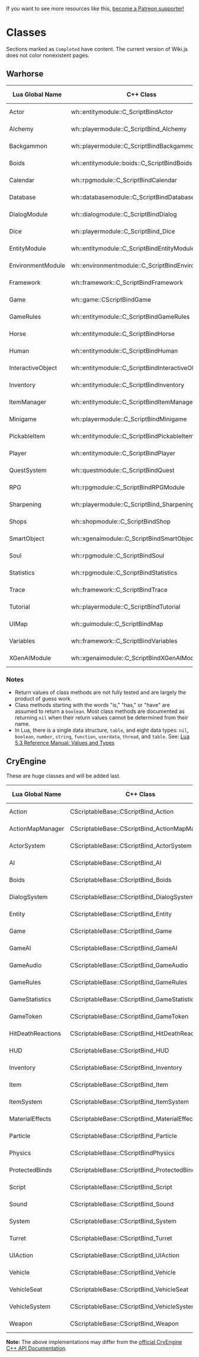 <!-- TITLE: Classes -->

If you want to see more resources like this, [become a Patreon supporter!](https://www.patreon.com/fireundubh) 
# Classes
Sections marked as `Completed` have content. The current version of Wiki.js does not color nonexistent pages.

## Warhorse

Lua Global Name | C++ Class | Function Reference | Edit Status
--- | --- | --- | ---
Actor | wh::entitymodule::C_ScriptBindActor | [Function Reference](classes/actor) | Not started
Alchemy | wh::playermodule::C_ScriptBind_Alchemy | [Function Reference](classes/alchemy) | Not started
Backgammon | wh::playermodule::C_ScriptBindBackgammon | [Function Reference](classes/backgammon) | **Completed**
Boids | wh::entitymodule::boids::C_ScriptBindBoids | [Function Reference](classes/boids) | **Completed**
Calendar | wh::rpgmodule::C_ScriptBindCalendar | [Function Reference](classes/calendar) | **Completed**
Database | wh::databasemodule::C_ScriptBindDatabase | [Function Reference](classes/database) | **Completed**
DialogModule | wh::dialogmodule::C_ScriptBindDialog | [Function Reference](classes/dialog) | Not started
Dice | wh::playermodule::C_ScriptBind_Dice | [Function Reference](classes/dice) | **Completed**
EntityModule | wh::entitymodule::C_ScriptBindEntityModule | [Function Reference](classes/entitymodule) | Not started
EnvironmentModule | wh::environmentmodule::C_ScriptBindEnvironment | [Function Reference](classes/environmentmodule) | **Completed**
Framework | wh::framework::C_ScriptBindFramework | [Function Reference](classes/framework) | **Completed**
Game | wh::game::CScriptBindGame | [Function Reference](classes/game) | Not started
GameRules | wh::entitymodule::C_ScriptBindGameRules | [Function Reference](classes/gamerules) | Not started
Horse | wh::entitymodule::C_ScriptBindHorse | [Function Reference](classes/horse) | Not started
Human | wh::entitymodule::C_ScriptBindHuman | [Function Reference](classes/human) | Not started
InteractiveObject | wh::entitymodule::C_ScriptBindInteractiveObject | [Function Reference](classes/interactiveobject) | Not started
Inventory | wh::entitymodule::C_ScriptBindInventory | [Function Reference](classes/inventory) | Not started
ItemManager | wh::entitymodule::C_ScriptBindItemManager | [Function Reference](classes/itemmanager) | **Completed**
Minigame | wh::playermodule::C_ScriptBindMinigame | [Function Reference](classes/minigame) | **Completed**
PickableItem | wh::entitymodule::C_ScriptBindPickableItem | [Function Reference](classes/pickableitem) | Not started
Player | wh::entitymodule::C_ScriptBindPlayer | [Function Reference](classes/player) | Not started
QuestSystem | wh::questmodule::C_ScriptBindQuest | [Function Reference](classes/questsystem) | Not started
RPG | wh::rpgmodule::C_ScriptBindRPGModule | [Function Reference](classes/rpg) | **Completed**
Sharpening | wh::playermodule::C_ScriptBind_Sharpening | [Function Reference](classes/sharpening) | Not started
Shops | wh::shopmodule::C_ScriptBindShop | [Function Reference](classes/shops) | Not started
SmartObject | wh::xgenaimodule::C_ScriptBindSmartObject | [Function Reference](classes/smartobject) | Not started
Soul | wh::rpgmodule::C_ScriptBindSoul | [Function Reference](classes/soul) | Not started
Statistics | wh::rpgmodule::C_ScriptBindStatistics | [Function Reference](classes/statistics) | Not started
Trace | wh::framework::C_ScriptBindTrace | [Function Reference](classes/trace) | Not started
Tutorial | wh::playermodule::C_ScriptBindTutorial | [Function Reference](classes/tutorial) | Not started
UIMap | wh::guimodule::C_ScriptBindMap | [Function Reference](classes/uimap) | Not started
Variables | wh::framework::C_ScriptBindVariables | [Function Reference](classes/variables) | Not started
XGenAIModule | wh::xgenaimodule::C_ScriptBindXGenAIModule | [Function Reference](classes/xgenaimodule) | Not started

### Notes

* Return values of class methods are not fully tested and are largely the product of guess work.
* Class methods starting with the words "is," "has," or "have" are assumed to return a `boolean`. Most class methods are documented as returning `nil` when their return values cannot be determined from their name.
* In Lua, there is a single data structure, `table`, and eight data types: `nil`, `boolean`, `number`, `string`, `function`, `userdata`, `thread`, and `table`. See: [Lua 5.3 Reference Manual: Values and Types](https://www.lua.org/manual/5.3/manual.html#2.1)

## CryEngine

These are huge classes and will be added last.

Lua Global Name | C++ Class | Function Reference | Edit Status
--- | --- | --- | ---
Action | CScriptableBase::CScriptBind_Action | [Function Reference](classes/action) | Not started
ActionMapManager | CScriptableBase::CScriptBind_ActionMapManager | [Function Reference](classes/actionmapmanager) | Not started
ActorSystem | CScriptableBase::CScriptBind_ActorSystem | [Function Reference](classes/actorsystem) | Not started
AI | CScriptableBase::CScriptBind_AI | [Function Reference](classes/ai) | Not started
Boids | CScriptableBase::CScriptBind_Boids | [Function Reference](classes/boids) | Not started
DialogSystem | CScriptableBase::CScriptBind_DialogSystem | [Function Reference](classes/dialogsystem) | Not started
Entity | CScriptableBase::CScriptBind_Entity | [Function Reference](classes/entity) | Not started
Game | CScriptableBase::CScriptBind_Game | [Function Reference](classes/game) | Not started
GameAI | CScriptableBase::CScriptBind_GameAI | [Function Reference](classes/gameai) | Not started
GameAudio | CScriptableBase::CScriptBind_GameAudio | [Function Reference](classes/gameaudio) | Not started
GameRules | CScriptableBase::CScriptBind_GameRules | [Function Reference](classes/gamerules) | Not started
GameStatistics | CScriptableBase::CScriptBind_GameStatistics | [Function Reference](classes/gamestatistics) | Not started
GameToken | CScriptableBase::CScriptBind_GameToken | [Function Reference](classes/gametoken) | Not started
HitDeathReactions | CScriptableBase::CScriptBind_HitDeathReactions | [Function Reference](classes/hitdeathreactions) | Not started
HUD | CScriptableBase::CScriptBind_HUD | [Function Reference](classes/hud) | Not started
Inventory | CScriptableBase::CScriptBind_Inventory | [Function Reference](classes/inventory) | Not started
Item | CScriptableBase::CScriptBind_Item | [Function Reference](classes/item) | Not started
ItemSystem | CScriptableBase::CScriptBind_ItemSystem | [Function Reference](classes/itemsystem) | Not started
MaterialEffects | CScriptableBase::CScriptBind_MaterialEffects | [Function Reference](classes/materialeffects) | Not started
Particle | CScriptableBase::CScriptBind_Particle | [Function Reference](classes/particle) | Not started
Physics | CScriptableBase::CScriptBindPhysics | [Function Reference](classes/physics) | Not started
ProtectedBinds | CScriptableBase::CScriptBind_ProtectedBinds | [Function Reference](classes/protectedbinds) | Not started
Script | CScriptableBase::CScriptBind_Script | [Function Reference](classes/script) | Not started
Sound | CScriptableBase::CScriptBind_Sound | [Function Reference](classes/sound) | Not started
System | CScriptableBase::CScriptBind_System | [Function Reference](classes/system) | Not started
Turret | CScriptableBase::CScriptBind_Turret | [Function Reference](classes/turret) | Not started
UIAction | CScriptableBase::CScriptBind_UIAction | [Function Reference](classes/uiaction) | Not started
Vehicle | CScriptableBase::CScriptBind_Vehicle | [Function Reference](classes/vehicle) | Not started
VehicleSeat | CScriptableBase::CScriptBind_VehicleSeat | [Function Reference](classes/vehicleseat) | Not started
VehicleSystem | CScriptableBase::CScriptBind_VehicleSystem | [Function Reference](classes/vehiclesystem) | Not started
Weapon | CScriptableBase::CScriptBind_Weapon | [Function Reference](classes/weapon) | Not started

**Note:** The above implementations may differ from the [official CryEngine C++ API Documentation](http://docs.cryengine.com/display/CPPAPI/Home).